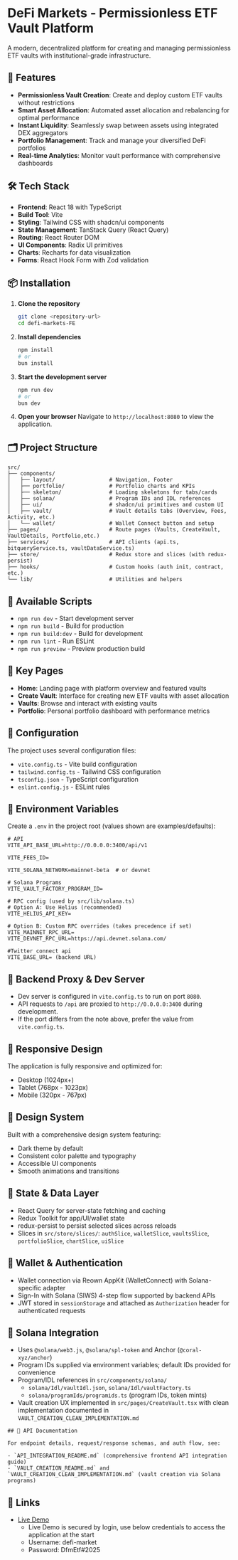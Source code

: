 # DeFi Markets - Permissionless ETF Vault Platform

A modern, decentralized platform for creating and managing permissionless ETF vaults with institutional-grade infrastructure.

## 🚀 Features

- **Permissionless Vault Creation**: Create and deploy custom ETF vaults without restrictions
- **Smart Asset Allocation**: Automated asset allocation and rebalancing for optimal performance
- **Instant Liquidity**: Seamlessly swap between assets using integrated DEX aggregators
- **Portfolio Management**: Track and manage your diversified DeFi portfolios
- **Real-time Analytics**: Monitor vault performance with comprehensive dashboards

## 🛠️ Tech Stack

- **Frontend**: React 18 with TypeScript
- **Build Tool**: Vite
- **Styling**: Tailwind CSS with shadcn/ui components
- **State Management**: TanStack Query (React Query)
- **Routing**: React Router DOM
- **UI Components**: Radix UI primitives
- **Charts**: Recharts for data visualization
- **Forms**: React Hook Form with Zod validation

## 📦 Installation

1. **Clone the repository**

   ```bash
   git clone <repository-url>
   cd defi-markets-FE
   ```

2. **Install dependencies**

   ```bash
   npm install
   # or
   bun install
   ```

3. **Start the development server**

   ```bash
   npm run dev
   # or
   bun dev
   ```

4. **Open your browser**
   Navigate to `http://localhost:8080` to view the application.

## 🗂️ Project Structure

```
src/
├── components/
│   ├── layout/                 # Navigation, Footer
│   ├── portfolio/              # Portfolio charts and KPIs
│   ├── skeleton/               # Loading skeletons for tabs/cards
│   ├── solana/                 # Program IDs and IDL references
│   ├── ui/                     # shadcn/ui primitives and custom UI
│   ├── vault/                  # Vault details tabs (Overview, Fees, Activity, etc.)
│   └── wallet/                 # Wallet Connect button and setup
├── pages/                      # Route pages (Vaults, CreateVault, VaultDetails, Portfolio,etc.)
├── services/                   # API clients (api.ts, bitqueryService.ts, vaultDataService.ts)
├── store/                      # Redux store and slices (with redux-persist)
├── hooks/                      # Custom hooks (auth init, contract, etc.)
└── lib/                        # Utilities and helpers
```

## 🚀 Available Scripts

- `npm run dev` - Start development server
- `npm run build` - Build for production
- `npm run build:dev` - Build for development
- `npm run lint` - Run ESLint
- `npm run preview` - Preview production build

## 🎯 Key Pages

- **Home**: Landing page with platform overview and featured vaults
- **Create Vault**: Interface for creating new ETF vaults with asset allocation
- **Vaults**: Browse and interact with existing vaults
- **Portfolio**: Personal portfolio dashboard with performance metrics

## 🔧 Configuration

The project uses several configuration files:

- `vite.config.ts` - Vite build configuration
- `tailwind.config.ts` - Tailwind CSS configuration
- `tsconfig.json` - TypeScript configuration
- `eslint.config.js` - ESLint rules

## 🔑 Environment Variables

Create a `.env` in the project root (values shown are examples/defaults):

```
# API
VITE_API_BASE_URL=http://0.0.0.0:3400/api/v1

VITE_FEES_ID=

VITE_SOLANA_NETWORK=mainnet-beta  # or devnet

# Solana Programs
VITE_VAULT_FACTORY_PROGRAM_ID=

# RPC config (used by src/lib/solana.ts)
# Option A: Use Helius (recommended)
VITE_HELIUS_API_KEY=

# Option B: Custom RPC overrides (takes precedence if set)
VITE_MAINNET_RPC_URL=
VITE_DEVNET_RPC_URL=https://api.devnet.solana.com/

#Twitter connect api
VITE_BASE_URL= (backend URL)

```

## 🔗 Backend Proxy & Dev Server

- Dev server is configured in `vite.config.ts` to run on port `8080`.
- API requests to `/api` are proxied to `http://0.0.0.0:3400` during development.
- If the port differs from the note above, prefer the value from `vite.config.ts`.

## 📱 Responsive Design

The application is fully responsive and optimized for:

- Desktop (1024px+)
- Tablet (768px - 1023px)
- Mobile (320px - 767px)

## 🎨 Design System

Built with a comprehensive design system featuring:

- Dark theme by default
- Consistent color palette and typography
- Accessible UI components
- Smooth animations and transitions

## 🧩 State & Data Layer

- React Query for server-state fetching and caching
- Redux Toolkit for app/UI/wallet state
- redux-persist to persist selected slices across reloads
- Slices in `src/store/slices/`: `authSlice`, `walletSlice`, `vaultsSlice`, `portfolioSlice`, `chartSlice`, `uiSlice`

## 🪪 Wallet & Authentication

- Wallet connection via Reown AppKit (WalletConnect) with Solana-specific adapter
- Sign-In with Solana (SIWS) 4-step flow supported by backend APIs
- JWT stored in `sessionStorage` and attached as `Authorization` header for authenticated requests

## 🧠 Solana Integration

- Uses `@solana/web3.js`, `@solana/spl-token` and Anchor (`@coral-xyz/anchor`)
- Program IDs supplied via environment variables; default IDs provided for convenience
- Program/IDL references in `src/components/solana/`
  - `solana/Idl/vaultIdl.json`, `solana/Idl/vaultFactory.ts`
  - `solana/programIds/programids.ts` (program IDs, token mints)
- Vault creation UX implemented in `src/pages/CreateVault.tsx` with clean implementation documented in `VAULT_CREATION_CLEAN_IMPLEMENTATION.md`

```
## 📘 API Documentation

For endpoint details, request/response schemas, and auth flow, see:

- `API_INTEGRATION_README.md` (comprehensive frontend API integration guide)
- `VAULT_CREATION_README.md` and `VAULT_CREATION_CLEAN_IMPLEMENTATION.md` (vault creation via Solana programs)

```

## 🔗 Links

- [Live Demo](https://app.defimarkets.finance/)
   - Live Demo is secured by login, use below credentials to access the application at the start
   - Username: defi-market
   - Password: DfmEtf#2025      
